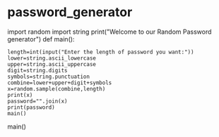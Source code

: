 # password_generator
import random
import string
print("Welcome to our Random Password generator")
def main():
   
    length=int(input("Enter the length of password you want:"))
    lower=string.ascii_lowercase
    upper=string.ascii_uppercase
    digit=string.digits
    symbols=string.punctuation
    combine=lower+upper+digit+symbols
    x=random.sample(combine,length)
    print(x)
    password="".join(x)
    print(password)
    main()
main()
